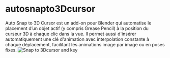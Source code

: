 # autosnapto3Dcursor
Auto Snap to 3D Cursor est un add-on pour Blender qui automatise le placement d’un objet actif (y compris Grease Pencil) à la position du curseur 3D à chaque clic dans la vue. Il permet aussi d'insérer automatiquement une clé d'animation avec interpolation constante à chaque déplacement, facilitant les animations image par image ou en poses fixes.
![Snap to 3Dcursor and key](https://github.com/user-attachments/assets/87dac74b-3322-4808-bb76-a1988bb08271)
